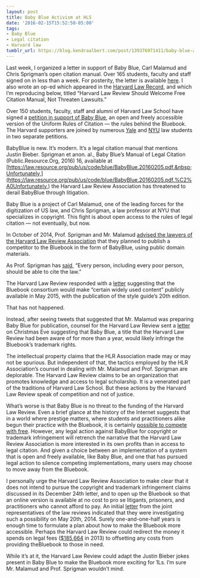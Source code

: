 ```yaml
---
layout: post
title: Baby Blue Activism at HLS
date: '2016-02-15T15:52:50-05:00'
tags:
- Baby Blue
- Legal citation
- Harvard law
tumblr_url: https://blog.kendraalbert.com/post/139376971411/baby-blue-activism-at-hls
---
```

Last week, I organized a letter in support of Baby Blue, Carl Malamud and Chris Sprigman’s open citation manual. Over 165 students, faculty and staff signed on in less than a week. For posterity, the letter is available [here](https://dl.dropboxusercontent.com/u/5027557/Baby%20Blue%20Support%20Letter%202-12.pdf). I also wrote an op-ed which appeared in the [Harvard Law Record](http://hlrecord.org/2016/02/harvard-law-review-should-welcome-free-citation-manual-not-threaten-lawsuits/), and which I’m reproducing below, titled “Harvard Law Review Should Welcome Free Citation Manual, Not Threaten Lawsuits.”

<!-- more -->

Over 150 students, faculty, staff and alumni of Harvard Law School have signed a [petition in support of Baby Blue](https://dl.dropboxusercontent.com/u/5027557/Baby%20Blue%20Support%20Letter%202-12.pdf), an open and freely accessible version of the Uniform Rules of Citation — the rules behind the Bluebook. The Harvard supporters are joined by numerous [Yale](https://law.resource.org/pub/us/code/blue/harvard.response.20160208.pdf) and [NYU](https://law.resource.org/pub/us/code/blue/harvard.response.20160210.pdf)&nbsp;law students in two separate petitions.

BabyBlue is new. It’s modern. It’s a legal citation manual that mentions Justin Bieber. Sprigman et anon. al., Baby Blue’s Manual of Legal Citation (Public.Resource.Org, 2016) 16, available at [https://law.resource.org/pub/us/code/blue/BabyBlue.20160205.pdf.&nbsp;Unfortunately,](https://law.resource.org/pub/us/code/blue/BabyBlue.20160205.pdf.%C2%A0Unfortunately,) the Harvard Law Review Association has threatened to derail BabyBlue through litigation.

Baby Blue is a project of Carl Malamud, one of the leading forces for the digitization of US law, and Chris Sprigman, a law professor at NYU that specializes in copyright. This fight is about open access to the rules of legal citation — not eventually, but now.

In October of 2014, Prof. Sprigman and Mr. Malamud [advised the lawyers of the Harvard Law Review Association](https://law.resource.org/pub/us/code/blue/harvard.response.20141006.pdf) that they planned to publish a competitor to the Bluebook in the form of BabyBlue, using public domain materials.

As Prof. Sprigman has [said](https://www.washingtonpost.com/news/volokh-conspiracy/wp/2016/02/09/the-new-and-much-improved-bluebook-caught-in-the-copyright-cross-hairs/), “Every person, including every poor person, should be able to cite the law.”

The Harvard Law Review responded with a [letter](https://law.resource.org/pub/us/code/blue/harvard.response.20141107.pdf) suggesting that the Bluebook consortium would make “certain widely used content” publicly available in May 2015, with the publication of the style guide’s 20th edition.

That has not happened.

Instead, after seeing tweets that suggested that Mr. Malamud was preparing Baby Blue for publication, counsel for the Harvard Law Review sent a [letter](https://law.resource.org/pub/us/code/blue/harvard.response.20151224.pdf) on Christmas Eve suggesting that Baby Blue, a title that the Harvard Law Review had been aware of for more than a year, would likely infringe the Bluebook’s trademark rights.

The intellectual property claims that the HLR Association made may or may not be spurious. But independent of that, the tactics employed by the HLR Association’s counsel in dealing with Mr. Malamud and Prof. Sprigman are deplorable. The Harvard Law Review claims to be an organization that promotes knowledge and access to legal scholarship. It is a venerated part of the traditions of Harvard Law School. But these actions by the Harvard Law Review speak of competition and not of justice.

What’s worse is that Baby Blue is no threat to the funding of the Harvard Law Review. Even a brief glance at the history of the Internet suggests that in a world where prestige matters, where students and practitioners alike begun their practice with the Bluebook, it is certainly [possible to compete with free](http://www.forbes.com/sites/dorieclark/2013/02/22/how-to-fight-back-against-disruption-and-compete-with-free/#3152a0b1465d). However, any legal action against BabyBlue for copyright or trademark infringement will retrench the narrative that the Harvard Law Review Association is more interested in its own profits than in access to legal citation. And given a choice between an implementation of a system that is open and freely available, like Baby Blue, and one that has pursued legal action to silence competing implementations, many users may choose to move away from the Bluebook.

I personally urge the Harvard Law Review Association to make clear that it does not intend to pursue the copyright and trademark infringement claims discussed in its December 24th letter, and to open up the Bluebook so that an online version is available at no cost to pro se litigants, prisoners, and practitioners who cannot afford to pay. An initial [letter](https://law.resource.org/pub/us/code/blue/harvard.response.20140520.pdf) from the joint representatives of the law reviews indicated that they were investigating such a possibility on May 20th, 2014. Surely one-and-one-half years is enough time to formulate a plan about how to make the Bluebook more accessible. Perhaps the Harvard Law Review could redirect the money it spends on legal fees ([$185,664](http://www.guidestar.org/FinDocuments/2014/042/104/2014-042104292-0b2ae95f-9.pdf) in 2013) to offsetting any costs from providing theBluebook to those in need.

While it’s at it, the Harvard Law Review could adapt the Justin Bieber jokes present in Baby Blue to make the Bluebook more exciting for 1Ls. I’m sure Mr. Malamud and Prof. Sprigman wouldn’t mind.

